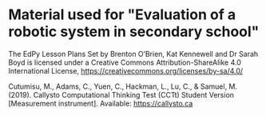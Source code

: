 # Material used for "Evaluation of a robotic system in secondary school"

The EdPy Lesson Plans Set by Brenton O’Brien, Kat Kennewell and Dr Sarah Boyd is licensed under a Creative Commons Attribution-ShareAlike 4.0 International License, https://creativecommons.org/licenses/by-sa/4.0/

Cutumisu, M., Adams, C., Yuen, C., Hackman, L., Lu, C., \& Samuel, M. (2019). Callysto
Computational Thinking Test (CCTt) Student Version [Measurement instrument].
Available: https://callysto.ca
